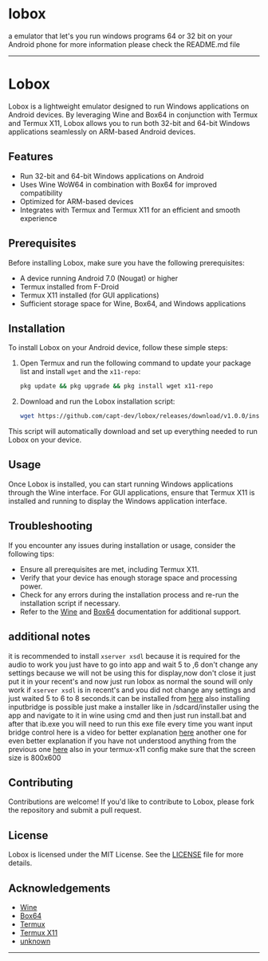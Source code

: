 # lobox
a emulator that let's you run windows programs 64 or 32 bit on your Android phone for more information please check the README.md file

---

# Lobox

Lobox is a lightweight emulator designed to run Windows applications on Android devices. By leveraging Wine and Box64 in conjunction with Termux and Termux X11, Lobox allows you to run both 32-bit and 64-bit Windows applications seamlessly on ARM-based Android devices.

## Features

- Run 32-bit and 64-bit Windows applications on Android
- Uses Wine WoW64 in combination with Box64 for improved compatibility
- Optimized for ARM-based devices
- Integrates with Termux and Termux X11 for an efficient and smooth experience

## Prerequisites

Before installing Lobox, make sure you have the following prerequisites:

- A device running Android 7.0 (Nougat) or higher
- Termux installed from F-Droid
- Termux X11 installed (for GUI applications)
- Sufficient storage space for Wine, Box64, and Windows applications

## Installation

To install Lobox on your Android device, follow these simple steps:

1. Open Termux and run the following command to update your package list and install `wget` and the `x11-repo`:

   ```bash
   pkg update && pkg upgrade && pkg install wget x11-repo
   ```

2. Download and run the Lobox installation script:

   ```bash
   wget https://github.com/capt-dev/lobox/releases/download/v1.0.0/install.sh && bash install.sh
   ```

This script will automatically download and set up everything needed to run Lobox on your device.

## Usage

Once Lobox is installed, you can start running Windows applications through the Wine interface. For GUI applications, ensure that Termux X11 is installed and running to display the Windows application interface.

## Troubleshooting

If you encounter any issues during installation or usage, consider the following tips:

- Ensure all prerequisites are met, including Termux X11.
- Verify that your device has enough storage space and processing power.
- Check for any errors during the installation process and re-run the installation script if necessary.
- Refer to the [Wine](https://www.winehq.org/) and [Box64](https://github.com/ptitSeb/box64) documentation for additional support.
## additional notes
it is recommended to install `xserver xsdl` because it is required for the audio to work you just have to go into app and wait 5 to ,6 don't change any settings because we will not be using this for display,now don't close it just put it in your recent's and now just run lobox as normal the sound will only work if `xserver xsdl` is in recent's and you did not change any settings and just waited  5 to 6 to 8 seconds.it can be installed from [here](https://xserver-xsdl.en.uptodown.com/android/download)
also installing inputbridge is possible just make a installer like in /sdcard/installer using the app and navigate to it in wine using cmd and then just run install.bat and after that ib.exe you will need to run this exe file every time you want input bridge control here is a video for better explanation
[here](https://youtu.be/8PIvorq1OwU?si=EHM41j6hgzZrvZ7y)
another one for even better explanation if you have not understood anything from the previous one
[here](https://feji.us/lmzqf8)
also in your termux-x11 config make sure that the screen size is 800x600
## Contributing

Contributions are welcome! If you'd like to contribute to Lobox, please fork the repository and submit a pull request.

## License

Lobox is licensed under the MIT License. See the [LICENSE](LICENSE) file for more details.

## Acknowledgements

- [Wine](https://www.winehq.org/)
- [Box64](https://github.com/ptitSeb/box64)
- [Termux](https://termux.com/)
- [Termux X11](https://github.com/termux/termux-x11)
- [unknown](https://feji.us/lmzqf8)

---
